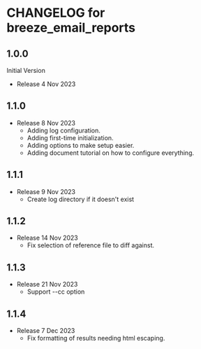# CHANGELOG for breeze_email_reports

## 1.0.0
Initial Version
* Release 4 Nov 2023

## 1.1.0
* Release 8 Nov 2023
  * Adding log configuration.
  * Adding first-time initialization.
  * Adding options to make setup easier.
  * Adding document tutorial on how to configure everything.

## 1.1.1
* Release 9 Nov 2023
  * Create log directory if it doesn't exist

## 1.1.2
* Release 14 Nov 2023
  * Fix selection of reference file to diff against.

## 1.1.3
* Release 21 Nov 2023
  * Support --cc option

## 1.1.4
* Release 7 Dec 2023
  * Fix formatting of results needing html escaping.
